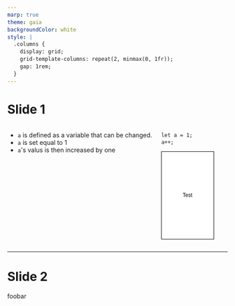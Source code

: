 ```yaml
---
marp: true
theme: gaia
backgroundColor: white
style: |
  .columns {
    display: grid;
    grid-template-columns: repeat(2, minmax(0, 1fr));
    gap: 1rem;
  }
---
```


<style>
img[alt~="center"] {
  display: block;
  margin: 0 auto;
}
</style>

# Slide 1
<div class="columns">
<div class="columns-left">

- `a` is defined as a variable that can be changed.
- `a` is set equal to 1
- `a`'s valus is then increased by one

</div>
<div class="columns-right">

```
let a = 1;
a++;
```
![center](./something.png)

</div>
</div>

---

# Slide 2

foobar

